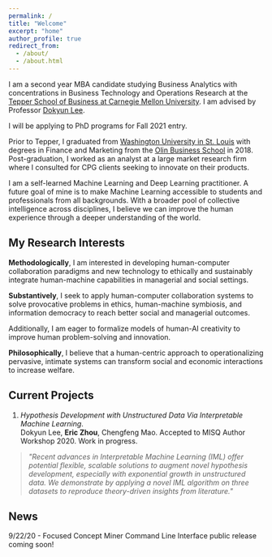 ```yaml
---
permalink: /
title: "Welcome"
excerpt: "home"
author_profile: true
redirect_from: 
  - /about/
  - /about.html
---
```


I am a second year MBA candidate studying Business Analytics with concentrations in Business Technology and Operations Research at the [Tepper School of Business at Carnegie Mellon University](https://www.cmu.edu/tepper/index.html). I am advised by Professor [Dokyun Lee](https://www.leedokyun.com/).

I will be applying to PhD programs for Fall 2021 entry.

Prior to Tepper, I graduated from [Washington University in St. Louis](https://wustl.edu/) with degrees in Finance and Marketing from the [Olin Business School](https://olin.wustl.edu/EN-US/Pages/default.aspx) in 2018. Post-graduation, I worked as an analyst at a large market research firm where I consulted for CPG clients seeking to innovate on their products.

I am a self-learned Machine Learning and Deep Learning practitioner. A future goal of mine is to make Machine Learning accessible to students and professionals from all backgrounds. With a broader pool of collective intelligence across disciplines, I believe we can improve the human experience through a deeper understanding of the world.

My Research Interests
------
**Methodologically**, I am interested in developing human-computer collaboration paradigms and new technology to ethically and sustainably integrate human-machine capabilities in managerial and social settings.

**Substantively**, I seek to apply human-computer collaboration systems to solve provocative problems in ethics, human-machine symbiosis, and information democracy to reach better social and managerial outcomes.

Additionally, I am eager to formalize models of human-AI creativity to improve human problem-solving and innovation.

**Philosophically**, I believe that a human-centric approach to operationalizing pervasive, intimate systems can transform social and economic interactions to increase welfare.

Current Projects
------
1. *Hypothesis Development with Unstructured Data Via Interpretable Machine Learning*. <br/>
Dokyun Lee, **Eric Zhou**, Chengfeng Mao. Accepted to MISQ Author Workshop 2020. Work in progress. <br/>
>*"Recent advances in Interpretable Machine Learning (IML) offer potential flexible, scalable solutions to augment novel hypothesis development, especially with exponential growth in unstructured data. We demonstrate by applying a novel IML algorithm on three datasets to reproduce theory-driven insights from literature."*

News
------
9/22/20 - Focused Concept Miner Command Line Interface public release coming soon!